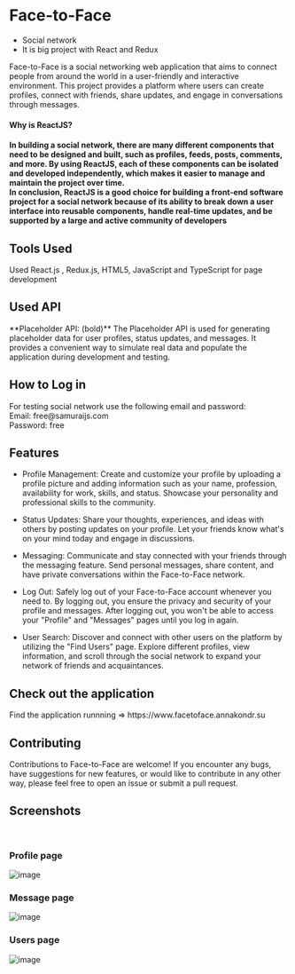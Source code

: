 # Face-to-Face
- Social network
- It is big project with React and Redux

Face-to-Face is a social networking web application that aims to connect people from around the world in a user-friendly and interactive environment. This project provides a platform where users can create profiles, connect with friends, share updates, and engage in conversations through messages.

<h4>Why is ReactJS?<h4>
In building a social network, there are many different components that need to be designed and built, such as profiles, feeds, posts, comments, and more. By using ReactJS, each of these components can be isolated and developed independently, which makes it easier to manage and maintain the project over time.<br>
In conclusion, ReactJS is a good choice for building a front-end software project for a social network because of its ability to break down a user interface into reusable components, handle real-time updates, and be supported by a large and active community of developers

<h2>Tools Used</h2>
Used React.js , Redux.js,  HTML5, JavaScript and TypeScript for page development

<h2>Used API</h2>
**Placeholder API: (bold)** The Placeholder API is used for generating placeholder data for user profiles, status updates, and messages. It provides a convenient way to simulate real data and populate the application during development and testing.

<h2>How to Log in</h2>
For testing social network use the following email and password:<br>
Email: free@samuraijs.com <br>
Password: free <br>

<h2>Features</h2>

- Profile Management: Create and customize your profile by uploading a profile picture and adding information such as your name, profession, availability for work, skills, and status. Showcase your personality and professional skills to the community.

- Status Updates: Share your thoughts, experiences, and ideas with others by posting updates on your profile. Let your friends know what's on your mind today and engage in discussions.

- Messaging: Communicate and stay connected with your friends through the messaging feature. Send personal messages, share content, and have private conversations within the Face-to-Face network.

- Log Out: Safely log out of your Face-to-Face account whenever you need to. By logging out, you ensure the privacy and security of your profile and messages. After logging out, you won't be able to access your "Profile" and "Messages" pages until you log in again.

- User Search: Discover and connect with other users on the platform by utilizing the "Find Users" page. Explore different profiles, view information, and scroll through the social network to expand your network of friends and acquaintances.


<h2>Check out the application</h2>
Find the application runnning => https://www.facetoface.annakondr.su

<h2>Contributing</h2>
Contributions to Face-to-Face are welcome! If you encounter any bugs, have suggestions for new features, or would like to contribute in any other way, please feel free to open an issue or submit a pull request.

<h2>Screenshots</h2>
<br>
<h3>Profile page</h3>

![image](https://user-images.githubusercontent.com/85047120/222873016-282bf716-9659-41d1-8acb-0b16dc290634.png)

<h3>Message page</h3>

![image](https://user-images.githubusercontent.com/85047120/212368666-0f759fc4-b463-43a3-9e8c-7d2140261f0e.jpg)

<h3>Users page</h3>

![image](https://user-images.githubusercontent.com/85047120/212369117-489b6808-e9fe-47e2-b77c-78e62e5d9446.jpg)
